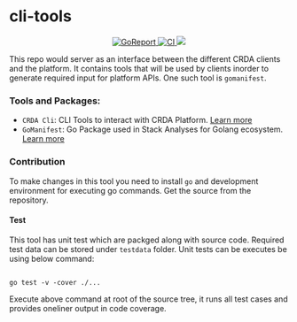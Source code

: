 # cli-tools

<p align="center">
    <a alt="GoReport" href="https://goreportcard.com/report/github.com/fabric8-analytics/cli-tools">
        <img alt="GoReport" src="https://goreportcard.com/badge/github.com/fabric8-analytics/cli-tools">
    </a>
    <a href="https://github.com/fabric8-analytics/cli-tools/actions?query=workflow%3ACI">
        <img alt="CI" src="https://github.com/fabric8-analytics/cli-tools/workflows/CI/badge.svg">
    </a>
      <a href="https://codecov.io/gh/fabric8-analytics/cli-tools">
        <img src="https://codecov.io/gh/fabric8-analytics/cli-tools/branch/main/graph/badge.svg?token=AN4JV0BPW1"/>
      </a>
</p>

This repo would server as an interface between the different CRDA clients and the platform. It contains tools that will be used by clients inorder to generate required input for platform APIs. One such tool is `gomanifest`.
### Tools and Packages:

  * `CRDA Cli`:  CLI Tools to interact with CRDA Platform. [Learn more](docs/cli_README.md)
  * `GoManifest`: Go Package used in Stack Analyses for Golang ecosystem. [Learn more](docs/gomanifest.md)

### Contribution
To make changes in this tool you need to install `go` and development environment for executing go commands. Get the source from the repository.

#### Test
This tool has unit test which are packged along with source code. Required test data can be stored under `testdata` folder. Unit tests can be executes be using below command:

```

go test -v -cover ./...

```

Execute above command at root of the source tree, it runs all test cases and provides oneliner output in code coverage.

